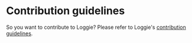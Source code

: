 # Contribution guidelines

So you want to contribute to Loggie? Please refer to Loggie's
 [contribution guidelines](https://loggie-io.github.io/docs/developer-guide/contributing/).
